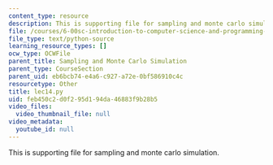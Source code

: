 ```yaml
---
content_type: resource
description: This is supporting file for sampling and monte carlo simulation.
file: /courses/6-00sc-introduction-to-computer-science-and-programming-spring-2011/feb450c2d0f295d194da46883f9b28b5_lec14.py
file_type: text/python-source
learning_resource_types: []
ocw_type: OCWFile
parent_title: Sampling and Monte Carlo Simulation
parent_type: CourseSection
parent_uid: eb6bcb74-e4a6-c927-a72e-0bf586910c4c
resourcetype: Other
title: lec14.py
uid: feb450c2-d0f2-95d1-94da-46883f9b28b5
video_files:
  video_thumbnail_file: null
video_metadata:
  youtube_id: null
---
```

This is supporting file for sampling and monte carlo simulation.

